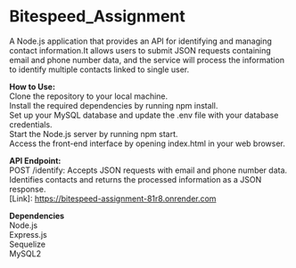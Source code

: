 # Bitespeed_Assignment

A Node.js application that provides an API for identifying and managing contact information.It allows users to submit JSON requests
containing email and phone number data, and the service will process the information to identify multiple contacts linked to single user.

**How to Use:**<br/>
Clone the repository to your local machine.<br/>
Install the required dependencies by running npm install.<br/>
Set up your MySQL database and update the .env file with your database credentials.<br/>
Start the Node.js server by running npm start.<br/>
Access the front-end interface by opening index.html in your web browser.<br/>

**API Endpoint:**<br/>
POST /identify: Accepts JSON requests with email and phone number data. Identifies contacts and returns the processed information as a JSON response.<br/>
[Link]: https://bitespeed-assignment-81r8.onrender.com<br/>

**Dependencies**<br/>
Node.js<br/>
Express.js<br/>
Sequelize<br/>
MySQL2
